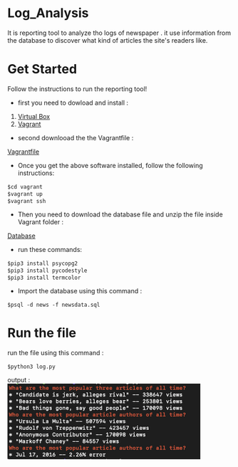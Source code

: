 # Log_Analysis
It is reporting tool to analyze tho logs of newspaper .
it use information from the database to discover what kind of articles the site's readers like.

# Get Started 
Follow the instructions to run the reporting tool!

- first you need to dowload and install :
1. [Virtual Box](https://www.virtualbox.org/wiki/Downloads)
2. [Vagrant ](https://www.vagrantup.com/downloads.html)


- second downlooad the the Vagrantfile : 

[Vagrantfile](https://github.com/udacity/fullstack-nanodegree-vm)


- Once you get the above software installed, follow the following instructions:
```
$cd vagrant
$vagrant up
$vagrant ssh
```

- Then you need to download the database file and unzip the file inside Vagrant folder : 

[Database](https://d17h27t6h515a5.cloudfront.net/topher/2016/August/57b5f748_newsdata/newsdata.zip)

- run these commands: 

```
$pip3 install psycopg2
$pip3 install pycodestyle
$pip3 install termcolor
```
- Import the database using this command : 
```
$psql -d news -f newsdata.sql 
```
# Run the file
run the file using this command : 
```
$python3 log.py 
```
output :
<br>
<img height=170 src=https://github.com/IRaghad/Log_Analysis/blob/master/Screen%20Shot%20of%20the%20output.png />
